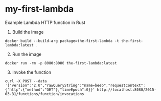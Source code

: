 # my-first-lambda
Example Lambda HTTP function in Rust

1. Build the image
```
docker build --build-arg package=the-first-lambda -t the-first-lambda:latest .
```
2. Run the image
```
docker run -rm -p 8080:8080 the-first-lambda:latest
``` 

3. Invoke the function
```
curl -X POST --data '{"version":"2.0","rawQueryString":"name=beeb","requestContext":{"http":{"method":"GET"},"timeEpoch":0}}' http://localhost:8080/2015-03-31/functions/function/invocations
```